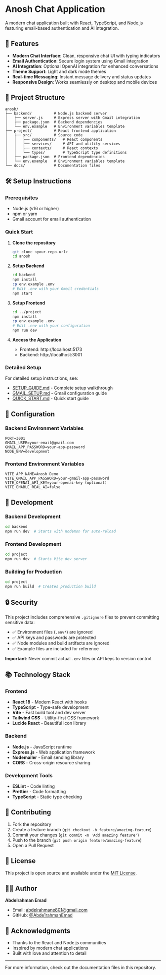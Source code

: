 # Anosh Chat Application

A modern chat application built with React, TypeScript, and Node.js featuring email-based authentication and AI integration.

## 🚀 Features

- **Modern Chat Interface**: Clean, responsive chat UI with typing indicators
- **Email Authentication**: Secure login system using Gmail integration
- **AI Integration**: Optional OpenAI integration for enhanced conversations
- **Theme Support**: Light and dark mode themes
- **Real-time Messaging**: Instant message delivery and status updates
- **Responsive Design**: Works seamlessly on desktop and mobile devices

## 📁 Project Structure

```
anosh/
├── backend/          # Node.js backend server
│   ├── server.js     # Express server with Gmail integration
│   ├── package.json  # Backend dependencies
│   └── env.example   # Environment variables template
├── project/          # React frontend application
│   ├── src/          # Source code
│   │   ├── components/   # React components
│   │   ├── services/     # API and utility services
│   │   ├── contexts/     # React contexts
│   │   └── types/        # TypeScript type definitions
│   ├── package.json  # Frontend dependencies
│   └── env.example   # Environment variables template
└── docs/             # Documentation files
```

## 🛠️ Setup Instructions

### Prerequisites

- Node.js (v16 or higher)
- npm or yarn
- Gmail account for email authentication

### Quick Start

1. **Clone the repository**
   ```bash
   git clone <your-repo-url>
   cd anosh
   ```

2. **Setup Backend**
   ```bash
   cd backend
   npm install
   cp env.example .env
   # Edit .env with your Gmail credentials
   npm start
   ```

3. **Setup Frontend**
   ```bash
   cd ../project
   npm install
   cp env.example .env
   # Edit .env with your configuration
   npm run dev
   ```

4. **Access the Application**
   - Frontend: http://localhost:5173
   - Backend: http://localhost:3001

### Detailed Setup

For detailed setup instructions, see:
- [SETUP_GUIDE.md](./SETUP_GUIDE.md) - Complete setup walkthrough
- [GMAIL_SETUP.md](./GMAIL_SETUP.md) - Gmail configuration guide
- [QUICK_START.md](./QUICK_START.md) - Quick start guide

## 🔧 Configuration

### Backend Environment Variables

```env
PORT=3001
GMAIL_USER=your-email@gmail.com
GMAIL_APP_PASSWORD=your-app-password
NODE_ENV=development
```

### Frontend Environment Variables

```env
VITE_APP_NAME=Anosh Demo
VITE_GMAIL_APP_PASSWORD=your-gmail-app-password
VITE_OPENAI_API_KEY=your-openai-key (optional)
VITE_ENABLE_REAL_AI=false
```

## 🚀 Development

### Backend Development
```bash
cd backend
npm run dev  # Starts with nodemon for auto-reload
```

### Frontend Development
```bash
cd project
npm run dev  # Starts Vite dev server
```

### Building for Production
```bash
cd project
npm run build  # Creates production build
```

## 🔒 Security

This project includes comprehensive `.gitignore` files to prevent committing sensitive data:

- ✅ Environment files (`.env*`) are ignored
- ✅ API keys and passwords are protected
- ✅ Node modules and build artifacts are ignored
- ✅ Example files are included for reference

**Important**: Never commit actual `.env` files or API keys to version control.

## 📚 Technology Stack

### Frontend
- **React 18** - Modern React with hooks
- **TypeScript** - Type-safe development
- **Vite** - Fast build tool and dev server
- **Tailwind CSS** - Utility-first CSS framework
- **Lucide React** - Beautiful icon library

### Backend
- **Node.js** - JavaScript runtime
- **Express.js** - Web application framework
- **Nodemailer** - Email sending library
- **CORS** - Cross-origin resource sharing

### Development Tools
- **ESLint** - Code linting
- **Prettier** - Code formatting
- **TypeScript** - Static type checking

## 🤝 Contributing

1. Fork the repository
2. Create a feature branch (`git checkout -b feature/amazing-feature`)
3. Commit your changes (`git commit -m 'Add amazing feature'`)
4. Push to the branch (`git push origin feature/amazing-feature`)
5. Open a Pull Request

## 📄 License

This project is open source and available under the [MIT License](LICENSE).

## 👨‍💻 Author

**Abdelrahman Emad**
- Email: abdelrahmane801@gmail.com
- GitHub: [@Abde1rahmanEmad](https://github.com/Abde1rahmanEmad)

## 🙏 Acknowledgments

- Thanks to the React and Node.js communities
- Inspired by modern chat applications
- Built with love and attention to detail

---

For more information, check out the documentation files in this repository.
